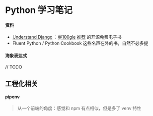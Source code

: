 # Python 学习笔记



#### 资料

- [Understand Django](https://www.mattlayman.com/understand-django) ：[@100gle](https://twitter.com/1oogle) [推荐](https://x.com/1oogle/status/1773376213731668129) 的开源免费电子书
- Fluent Python / Python Cookbook 这些名声在外的书，自然不必多提



#### 海象表达式

// TODO

## 工程化相关

#### pipenv

> 从一个前端的角度：感觉和 npm 有点相似，但是多了 venv 特性





